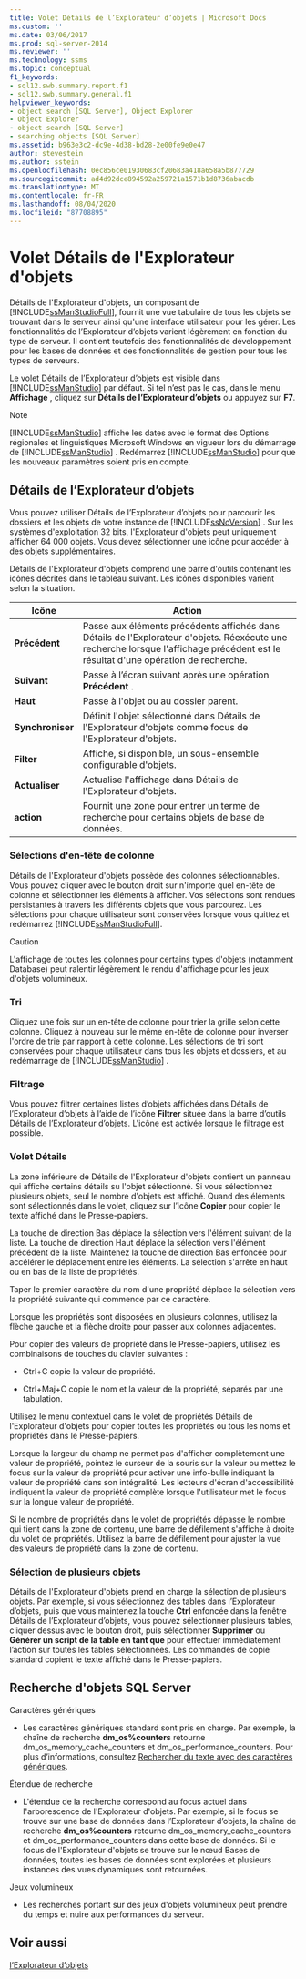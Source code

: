 ```yaml
---
title: Volet Détails de l’Explorateur d’objets | Microsoft Docs
ms.custom: ''
ms.date: 03/06/2017
ms.prod: sql-server-2014
ms.reviewer: ''
ms.technology: ssms
ms.topic: conceptual
f1_keywords:
- sql12.swb.summary.report.f1
- sql12.swb.summary.general.f1
helpviewer_keywords:
- object search [SQL Server], Object Explorer
- Object Explorer
- object search [SQL Server]
- searching objects [SQL Server]
ms.assetid: b963e3c2-dc9e-4d38-bd28-2e00fe9e0e47
author: stevestein
ms.author: sstein
ms.openlocfilehash: 0ec856ce01930683cf20683a418a658a5b877729
ms.sourcegitcommit: ad4d92dce894592a259721a1571b1d8736abacdb
ms.translationtype: MT
ms.contentlocale: fr-FR
ms.lasthandoff: 08/04/2020
ms.locfileid: "87708895"
---
```

# <a name="object-explorer-details-pane"></a>Volet Détails de l'Explorateur d'objets
  Détails de l'Explorateur d'objets, un composant de [!INCLUDE[ssManStudioFull](../../includes/ssmanstudiofull-md.md)], fournit une vue tabulaire de tous les objets se trouvant dans le serveur ainsi qu'une interface utilisateur pour les gérer. Les fonctionnalités de l’Explorateur d’objets varient légèrement en fonction du type de serveur. Il contient toutefois des fonctionnalités de développement pour les bases de données et des fonctionnalités de gestion pour tous les types de serveurs.  
  
 Le volet Détails de l’Explorateur d’objets est visible dans [!INCLUDE[ssManStudio](../../includes/ssmanstudio-md.md)] par défaut. Si tel n’est pas le cas, dans le menu **Affichage** , cliquez sur **Détails de l’Explorateur d’objets** ou appuyez sur **F7**.  
  
> [!NOTE]  
>  [!INCLUDE[ssManStudio](../../includes/ssmanstudio-md.md)] affiche les dates avec le format des Options régionales et linguistiques Microsoft Windows en vigueur lors du démarrage de [!INCLUDE[ssManStudio](../../includes/ssmanstudio-md.md)] . Redémarrez [!INCLUDE[ssManStudio](../../includes/ssmanstudio-md.md)] pour que les nouveaux paramètres soient pris en compte.  
  
## <a name="object-explorer-details"></a>Détails de l’Explorateur d’objets  
 Vous pouvez utiliser Détails de l’Explorateur d’objets pour parcourir les dossiers et les objets de votre instance de [!INCLUDE[ssNoVersion](../../includes/ssnoversion-md.md)] . Sur les systèmes d'exploitation 32 bits, l'Explorateur d'objets peut uniquement afficher 64 000 objets. Vous devez sélectionner une icône pour accéder à des objets supplémentaires.  
  
 Détails de l'Explorateur d'objets comprend une barre d'outils contenant les icônes décrites dans le tableau suivant. Les icônes disponibles varient selon la situation.  
  
|Icône|Action|  
|----------|------------|  
|**Précédent**|Passe aux éléments précédents affichés dans Détails de l'Explorateur d'objets. Réexécute une recherche lorsque l'affichage précédent est le résultat d'une opération de recherche.|  
|**Suivant**|Passe à l’écran suivant après une opération **Précédent** .|  
|**Haut**|Passe à l'objet ou au dossier parent.|  
|**Synchroniser**|Définit l'objet sélectionné dans Détails de l'Explorateur d'objets comme focus de l'Explorateur d'objets.|  
|**Filter**|Affiche, si disponible, un sous-ensemble configurable d'objets.|  
|**Actualiser**|Actualise l'affichage dans Détails de l'Explorateur d'objets.|  
|**action**|Fournit une zone pour entrer un terme de recherche pour certains objets de base de données.|  
  
### <a name="column-header-selections"></a>Sélections d'en-tête de colonne  
 Détails de l'Explorateur d'objets possède des colonnes sélectionnables. Vous pouvez cliquer avec le bouton droit sur n'importe quel en-tête de colonne et sélectionner les éléments à afficher. Vos sélections sont rendues persistantes à travers les différents objets que vous parcourez. Les sélections pour chaque utilisateur sont conservées lorsque vous quittez et redémarrez [!INCLUDE[ssManStudioFull](../../includes/ssmanstudiofull-md.md)].  
  
> [!CAUTION]  
>  L'affichage de toutes les colonnes pour certains types d'objets (notamment Database) peut ralentir légèrement le rendu d'affichage pour les jeux d'objets volumineux.  
  
### <a name="sorting"></a>Tri  
 Cliquez une fois sur un en-tête de colonne pour trier la grille selon cette colonne. Cliquez à nouveau sur le même en-tête de colonne pour inverser l'ordre de trie par rapport à cette colonne. Les sélections de tri sont conservées pour chaque utilisateur dans tous les objets et dossiers, et au redémarrage de [!INCLUDE[ssManStudio](../../includes/ssmanstudio-md.md)] .  
  
### <a name="filtering"></a>Filtrage  
 Vous pouvez filtrer certaines listes d’objets affichées dans Détails de l’Explorateur d’objets à l’aide de l’icône **Filtrer** située dans la barre d’outils Détails de l’Explorateur d’objets. L'icône est activée lorsque le filtrage est possible.  
  
### <a name="details-pane"></a>Volet Détails  
 La zone inférieure de Détails de l'Explorateur d'objets contient un panneau qui affiche certains détails su l'objet sélectionné. Si vous sélectionnez plusieurs objets, seul le nombre d'objets est affiché. Quand des éléments sont sélectionnés dans le volet, cliquez sur l’icône **Copier** pour copier le texte affiché dans le Presse-papiers.  
  
 La touche de direction Bas déplace la sélection vers l'élément suivant de la liste. La touche de direction Haut déplace la sélection vers l'élément précédent de la liste. Maintenez la touche de direction Bas enfoncée pour accélérer le déplacement entre les éléments. La sélection s'arrête en haut ou en bas de la liste de propriétés.  
  
 Taper le premier caractère du nom d'une propriété déplace la sélection vers la propriété suivante qui commence par ce caractère.  
  
 Lorsque les propriétés sont disposées en plusieurs colonnes, utilisez la flèche gauche et la flèche droite pour passer aux colonnes adjacentes.  
  
 Pour copier des valeurs de propriété dans le Presse-papiers, utilisez les combinaisons de touches du clavier suivantes :  
  
-   Ctrl+C copie la valeur de propriété.  
  
-   Ctrl+Maj+C copie le nom et la valeur de la propriété, séparés par une tabulation.  
  
 Utilisez le menu contextuel dans le volet de propriétés Détails de l'Explorateur d'objets pour copier toutes les propriétés ou tous les noms et propriétés dans le Presse-papiers.  
  
 Lorsque la largeur du champ ne permet pas d'afficher complètement une valeur de propriété, pointez le curseur de la souris sur la valeur ou mettez le focus sur la valeur de propriété pour activer une info-bulle indiquant la valeur de propriété dans son intégralité. Les lecteurs d'écran d'accessibilité indiquent la valeur de propriété complète lorsque l'utilisateur met le focus sur la longue valeur de propriété.  
  
 Si le nombre de propriétés dans le volet de propriétés dépasse le nombre qui tient dans la zone de contenu, une barre de défilement s'affiche à droite du volet de propriétés. Utilisez la barre de défilement pour ajuster la vue des valeurs de propriété dans la zone de contenu.  
  
### <a name="multiple-object-selection"></a>Sélection de plusieurs objets  
 Détails de l'Explorateur d'objets prend en charge la sélection de plusieurs objets. Par exemple, si vous sélectionnez des tables dans l’Explorateur d’objets, puis que vous maintenez la touche **Ctrl** enfoncée dans la fenêtre Détails de l’Explorateur d’objets, vous pouvez sélectionner plusieurs tables, cliquer dessus avec le bouton droit, puis sélectionner **Supprimer** ou **Générer un script de la table en tant que** pour effectuer immédiatement l’action sur toutes les tables sélectionnées. Les commandes de copie standard copient le texte affiché dans le Presse-papiers.  
  
## <a name="sql-server-object-search"></a>Recherche d'objets SQL Server  
 Caractères génériques  
  
-   Les caractères génériques standard sont pris en charge. Par exemple, la chaîne de recherche **dm_os%counters** retourne dm_os_memory_cache_counters et dm_os_performance_counters. Pour plus d’informations, consultez [Rechercher du texte avec des caractères génériques](../../relational-databases/scripting/search-text-with-wildcards.md).  
  
 Étendue de recherche  
  
-   L'étendue de la recherche correspond au focus actuel dans l'arborescence de l'Explorateur d'objets. Par exemple, si le focus se trouve sur une base de données dans l’Explorateur d’objets, la chaîne de recherche **dm_os%counters** retourne dm_os_memory_cache_counters et dm_os_performance_counters dans cette base de données. Si le focus de l'Explorateur d'objets se trouve sur le nœud Bases de données, toutes les bases de données sont explorées et plusieurs instances des vues dynamiques sont retournées.  
  
 Jeux volumineux  
  
-   Les recherches portant sur des jeux d'objets volumineux peut prendre du temps et nuire aux performances du serveur.  
  
## <a name="see-also"></a>Voir aussi  
 [l’Explorateur d’objets](object-explorer.md)  
  
  
